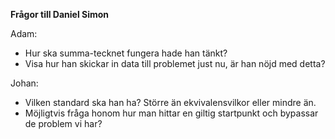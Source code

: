**Frågor till Daniel Simon** 

Adam:
- Hur ska summa-tecknet fungera hade han tänkt?
- Visa hur han skickar in data till problemet just nu, är han nöjd med detta?

Johan:
- Vilken standard ska han ha? Större än ekvivalensvilkor eller mindre än.
- Möjligtvis fråga honom hur man hittar en giltig startpunkt och bypassar de problem vi har?
